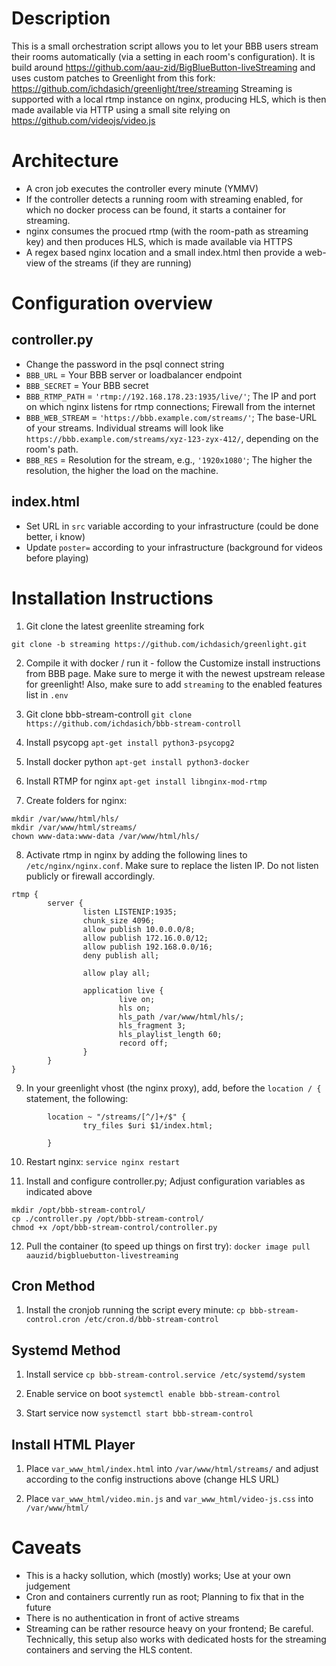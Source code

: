 # Description

This is a small orchestration script allows you to let your BBB users stream their rooms automatically (via a setting in each room's configuration).
It is build around https://github.com/aau-zid/BigBlueButton-liveStreaming and uses custom patches to Greenlight from this fork: https://github.com/ichdasich/greenlight/tree/streaming
Streaming is supported with a local rtmp instance on nginx, producing HLS, which is then made available via HTTP using a small site relying on https://github.com/videojs/video.js 

# Architecture
- A cron job executes the controller every minute (YMMV)
- If the controller detects a running room with streaming enabled, for which no docker process can be found, it starts a container for streaming.
- nginx consumes the procued rtmp (with the room-path as streaming key) and then produces HLS, which is made available via HTTPS
- A regex based nginx location and a small index.html then provide a web-view of the streams (if they are running)

# Configuration overview

## controller.py
- Change the password in the psql connect string
- `BBB_URL` = Your BBB server or loadbalancer endpoint
- `BBB_SECRET` = Your BBB secret
- `BBB_RTMP_PATH` = `'rtmp://192.168.178.23:1935/live/'`; The IP and port on which nginx listens for rtmp connections; Firewall from the internet
- `BBB_WEB_STREAM` = `'https://bbb.example.com/streams/'`; The base-URL of your streams. Individual streams will look like `https://bbb.example.com/streams/xyz-123-zyx-412/`, depending on the room's path.
- `BBB_RES` = Resolution for the stream, e.g., `'1920x1080'`; The higher the resolution, the higher the load on the machine.

## index.html
- Set URL in `src` variable according to your infrastructure (could be done better, i know)
- Update `poster=` according to your infrastructure (background for videos before playing)

# Installation Instructions

1. Git clone the latest greenlite streaming fork

`git clone -b streaming https://github.com/ichdasich/greenlight.git`

2. Compile it with docker / run it - follow the Customize install instructions from BBB page. Make sure to merge it with the newest upstream release for greenlight! Also, make sure to add `streaming` to the enabled features list in `.env`

3. Git clone bbb-stream-controll
`git clone https://github.com/ichdasich/bbb-stream-controll`

4. Install psycopg
`apt-get install python3-psycopg2`

5. Install docker python
`apt-get install python3-docker`

6. Install RTMP for nginx
`apt-get install libnginx-mod-rtmp`

7. Create folders for nginx:
```
mkdir /var/www/html/hls/
mkdir /var/www/html/streams/
chown www-data:www-data /var/www/html/hls/
```

8. Activate rtmp in nginx by adding the following lines to `/etc/nginx/nginx.conf`. Make sure to replace the listen IP. Do not listen publicly or firewall accordingly.

```
rtmp {
        server {
                listen LISTENIP:1935;
                chunk_size 4096;
                allow publish 10.0.0.0/8;
                allow publish 172.16.0.0/12;
                allow publish 192.168.0.0/16;
                deny publish all;

                allow play all;

                application live {
                        live on;
                        hls on;
                        hls_path /var/www/html/hls/;
                        hls_fragment 3;
                        hls_playlist_length 60;
                        record off;
                }
        }
}
```

9. In your greenlight vhost (the nginx proxy), add, before the `location / {` statement, the following:
```
        location ~ "/streams/[^/]+/$" {
                try_files $uri $1/index.html;

        }
```

10. Restart nginx: `service nginx restart`

11. Install and configure controller.py; Adjust configuration variables as indicated above
```
mkdir /opt/bbb-stream-control/
cp ./controller.py /opt/bbb-stream-control/
chmod +x /opt/bbb-stream-control/controller.py
```

12. Pull the container (to speed up things on first try): `docker image pull aauzid/bigbluebutton-livestreaming`

## Cron Method
1. Install the cronjob running the script every minute:
`cp bbb-stream-control.cron /etc/cron.d/bbb-stream-control`

## Systemd Method
1. Install service
`cp bbb-stream-control.service /etc/systemd/system`

2. Enable service on boot
`systemctl enable bbb-stream-control`

3. Start service now
`systemctl start bbb-stream-control`

## Install HTML Player

1. Place `var_www_html/index.html` into `/var/www/html/streams/` and adjust according to the config instructions above (change HLS URL)

2. Place `var_www_html/video.min.js` and `var_www_html/video-js.css` into `/var/www/html/`


# Caveats
- This is a hacky sollution, which (mostly) works; Use at your own judgement
- Cron and containers currently run as root; Planning to fix that in the future
- There is no authentication in front of active streams
- Streaming can be rather resource heavy on your frontend; Be careful. Technically, this setup also works with dedicated hosts for the streaming containers and serving the HLS content.


